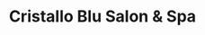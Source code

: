 ---
title: "Cristallo Blu Salon & Spa"
url: /martinsburg/cristallo-blu-salon-and-spa/
shop: hairdresser
---